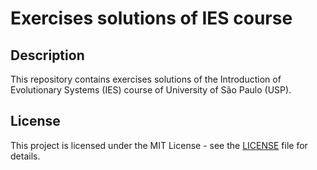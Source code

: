 # Exercises solutions of IES course

## Description

This repository contains exercises solutions of the Introduction of
Evolutionary Systems (IES) course of University of São Paulo (USP).


## License

This project is licensed under the MIT License - see the [LICENSE](LICENSE) file for details.
